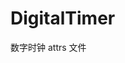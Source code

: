 # DigitalTimer
数字时钟 attrs 文件
<resources>
    <declare-styleable name="DigitalTimer">
        <attr name="textColor" format="color" />
        <attr name="textSize" format="dimension" />
        <attr name="textBgRes" format="reference" />
        <attr name="timeColonPadding" format="dimension" />
        <attr name="textBgPaddingLR" format="dimension" />
        <attr name="textBgPaddingTB" format="dimension" />
    </declare-styleable>
</resources>
